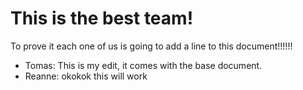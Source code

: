 

# This is the best team!
To prove it each one of us is going to add a line to this document!!!!!!

- Tomas: This is my edit, it comes with the base document.
- Reanne: okokok this will work 
